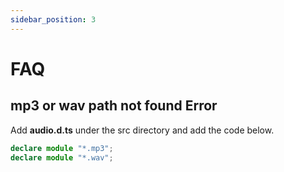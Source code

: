 ```yaml
---
sidebar_position: 3
---
```


# FAQ

## mp3 or wav path not found Error

Add **audio.d.ts** under the src directory and add the code below.

```ts
declare module "*.mp3";
declare module "*.wav";
```
